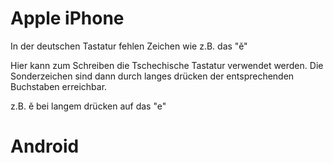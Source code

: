 # Apple iPhone

In der deutschen Tastatur fehlen Zeichen wie z.B. das "ě"

Hier kann zum Schreiben die Tschechische Tastatur verwendet werden.
Die Sonderzeichen sind dann durch langes drücken der entsprechenden Buchstaben erreichbar.

z.B. ě bei langem drücken auf das "e"


# Android
